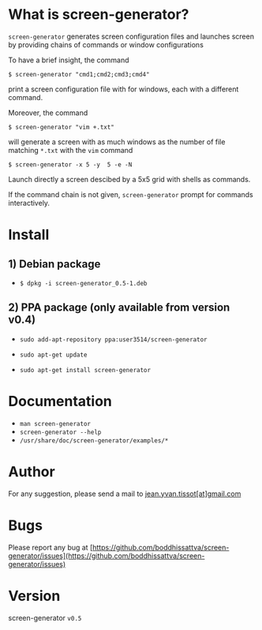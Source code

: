 # What is screen-generator?

`screen-generator` generates screen configuration files and launches screen by providing chains of commands or window configurations

To have a brief insight, the command

    $ screen-generator "cmd1;cmd2;cmd3;cmd4"

print a screen configuration file with for windows, each with a different command.

Moreover, the command

    $ screen-generator "vim +.txt"

will generate a screen with as much windows as the number of file matching `*.txt` with the `vim` command

    $ screen-generator -x 5 -y  5 -e -N

Launch directly a screen descibed by a 5x5 grid with shells as commands. 

If the command chain is not given, `screen-generator` prompt for commands interactively.

# Install

## 1) Debian package

* `$ dpkg -i screen-generator_0.5-1.deb`

## 2) PPA package (only available from version v0.4)

* `sudo add-apt-repository ppa:user3514/screen-generator`

* `sudo apt-get update`
* `sudo apt-get install screen-generator`


# Documentation

* `man screen-generator`
* `screen-generator --help`
* `/usr/share/doc/screen-generator/examples/*`

# Author

For any suggestion, please send a mail to [jean.yvan.tissot[at]gmail.com](mailto:jean.yvan.tissot[at]gmail.com)

# Bugs

Please report any bug at [https://github.com/boddhissattva/screen-generator/issues](https://github.com/boddhissattva/screen-generator/issues)

# Version

screen-generator `v0.5`
